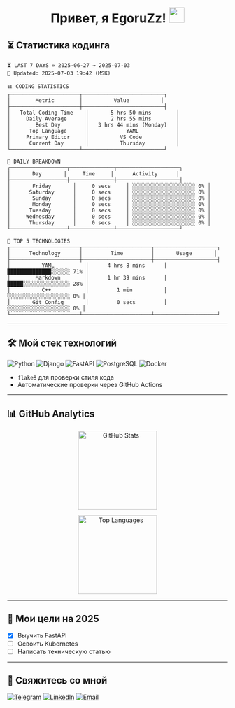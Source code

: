 <h1 align="center"> 
  Привет, я EgoruZz!
  <img src="https://media.giphy.com/media/hvRJCLFzcasrR4ia7z/giphy.gif" width="35px"/>
</h1>

## ⏳ Статистика кодинга
```text
⏳ LAST 7 DAYS » 2025-06-27 → 2025-07-03
🔄 Updated: 2025-07-03 19:42 (MSK)

📊 CODING STATISTICS
┌──────────────────────┬──────────────────────────┐
│        Metric        │          Value          │
├──────────────────────┼──────────────────────────┤
│   Total Coding Time    │       5 hrs 50 mins        │
│     Daily Average      │       2 hrs 55 mins        │
│        Best Day        │   3 hrs 44 mins (Monday)   │
│      Top Language      │            YAML            │
│     Primary Editor     │          VS Code           │
│      Current Day       │          Thursday          │
└──────────────────────┴──────────────────────────┘

📅 DAILY BREAKDOWN
┌──────────────────┬──────────────┬────────────────────┐
│       Day       │     Time     │      Activity      │
├──────────────────┼──────────────┼────────────────────┤
│       Friday       │     0 secs     │ ░░░░░░░░░░░░░░░░░░░░ 0% │
│      Saturday      │     0 secs     │ ░░░░░░░░░░░░░░░░░░░░ 0% │
│       Sunday       │     0 secs     │ ░░░░░░░░░░░░░░░░░░░░ 0% │
│       Monday       │     0 secs     │ ░░░░░░░░░░░░░░░░░░░░ 0% │
│      Tuesday       │     0 secs     │ ░░░░░░░░░░░░░░░░░░░░ 0% │
│     Wednesday      │     0 secs     │ ░░░░░░░░░░░░░░░░░░░░ 0% │
│      Thursday      │     0 secs     │ ░░░░░░░░░░░░░░░░░░░░ 0% │
└──────────────────┴──────────────┴────────────────────┘

🚀 TOP 5 TECHNOLOGIES
┌──────────────────────┬──────────────────────┬────────────────────┐
│      Technology      │         Time         │       Usage       │
├──────────────────────┼──────────────────────┼────────────────────┤
│          YAML          │      4 hrs 8 mins      │ ██████████████░░░░░░ 71% │
│        Markdown        │      1 hr 39 mins      │ █████░░░░░░░░░░░░░░░ 28% │
│          C++           │         1 min          │ ░░░░░░░░░░░░░░░░░░░░ 0% │
│       Git Config       │         0 secs         │ ░░░░░░░░░░░░░░░░░░░░ 0% │
└──────────────────────┴──────────────────────┴────────────────────┘
```
---

## 🛠 Мой стек технологий

![Python](https://img.shields.io/badge/-Python-3776AB?logo=python&logoColor=white)
![Django](https://img.shields.io/badge/-Django-092E20?logo=django&logoColor=white)
![FastAPI](https://img.shields.io/badge/-FastAPI-009688?logo=fastapi&logoColor=white)
![PostgreSQL](https://img.shields.io/badge/-PostgreSQL-4169E1?logo=postgresql&logoColor=white)
![Docker](https://img.shields.io/badge/-Docker-2496ED?logo=docker&logoColor=white)

- `flake8` для проверки стиля кода
- Автоматические проверки через GitHub Actions

---

## 📊 GitHub Analytics

<div align="center">
  <!-- Основная статистика с улучшенной обработкой ошибок -->
  <picture>
    <source
      srcset="https://github-readme-stats-sigma-five.vercel.app/api?username=EgoruZz&show_icons=true&count_private=true&disable_animations=true&include_all_commits=false"
      media="(prefers-color-scheme: light)"
    />
    <img 
      src="https://github-readme-stats-sigma-five.vercel.app/api?username=EgoruZz&show_icons=true&count_private=true&disable_animations=true" 
      height="180em"
      alt="GitHub Stats"
      onerror="this.onerror=null;this.src='https://github-profile-summary-cards.vercel.app/api/cards/stats?username=EgoruZz&theme=github'"
    />
  </picture>

  <!-- Топ языков с улучшенной фильтрацией -->
  <img
    src="https://github-readme-stats-sigma-five.vercel.app/api/top-langs/?username=EgoruZz&layout=compact&exclude_repo=README-STATS,starter-templates&langs_count=8&count_private=true"
    height="180em"
    alt="Top Languages"
    onerror="this.onerror=null;this.src='https://github-profile-summary-cards.vercel.app/api/cards/repos-per-language?username=EgoruZz&theme=github'"
  />
</div>

---

## 🎯 Мои цели на 2025
- [x] Выучить FastAPI
- [ ] Освоить Kubernetes
- [ ] Написать техническую статью

---

## 🤝 Свяжитесь со мной
[![Telegram](https://img.shields.io/badge/Telegram-@ваш_ник-26A5E4?logo=telegram)](https://t.me/your_username)
[![LinkedIn](https://img.shields.io/badge/LinkedIn-Ваше_Имя-0A66C2?logo=linkedin)](https://linkedin.com/in/your_username)
[![Email](https://img.shields.io/badge/Email-ваш@email.com-EA4335?logo=gmail)](mailto:ваш@email.com)

